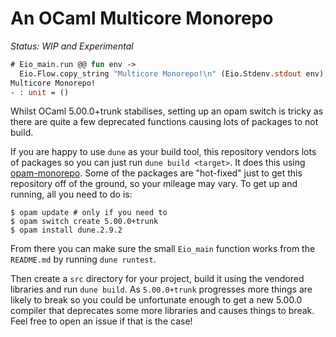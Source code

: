 # An OCaml Multicore Monorepo

*Status: WIP and Experimental*

```ocaml
# Eio_main.run @@ fun env ->
  Eio.Flow.copy_string "Multicore Monorepo!\n" (Eio.Stdenv.stdout env);;
Multicore Monorepo!
- : unit = ()
```

Whilst OCaml 5.00.0+trunk stabilises, setting up an opam switch is tricky as there are quite a few deprecated functions causing lots of packages to not build.

If you are happy to use `dune` as your build tool, this repository vendors lots of packages so you can just run `dune build <target>`. It does this using [opam-monorepo][]. Some of the packages are "hot-fixed" just to get this repository off of the ground, so your mileage may vary. To get up and running, all you need to do is:

```
$ opam update # only if you need to
$ opam switch create 5.00.0+trunk
$ opam install dune.2.9.2 
```

From there you can make sure the small `Eio_main` function works from the `README.md` by running `dune runtest`.

Then create a `src` directory for your project, build it using the vendored libraries and run `dune build`. As `5.00.0+trunk` progresses more things are likely to break so you could be unfortunate enough to get a new 5.00.0 compiler that deprecates some more libraries and causes things to break. Feel free to open an issue if that is the case!


[opam-monorepo]: https://github.com/ocamllabs/opam-monorepo
